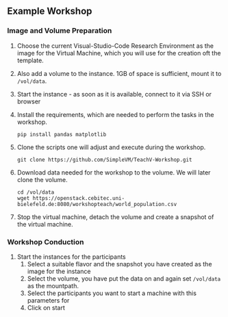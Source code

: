 ## Example Workshop

### Image and Volume Preparation

1. Choose the current Visual-Studio-Code Research Environment as the image for the Virtual Machine, which you will use for the creation oft the template.
2. Also add a volume to the instance. 1GB of space is sufficient, mount it to `/vol/data`.
3. Start the instance - as soon as it is available, connect to it via SSH or browser
4. Install the requirements, which are needed to perform the tasks in the workshop.
    ``` 
    pip install pandas matplotlib
    ```


5. Clone the scripts one will adjust and execute during the workshop.
    ```
    git clone https://github.com/SimpleVM/TeachV-Workshop.git
    ```

6. Download data needed for the workshop to the volume. We will later clone the volume.

    ```
    cd /vol/data
    wget https://openstack.cebitec.uni-bielefeld.de:8080/workshopteach/world_population.csv
    ```
7. Stop the virtual machine, detach the volume and create a snapshot of the virtual machine.

### Workshop Conduction

1. Start the instances for the participants
   1. Select a suitable flavor and the snapshot you have created as the image for the instance
   2. Select the volume, you have put the data on and again set `/vol/data` as the mountpath.
   3. Select the participants you want to start a machine with this parameters for
   4. Click on start


